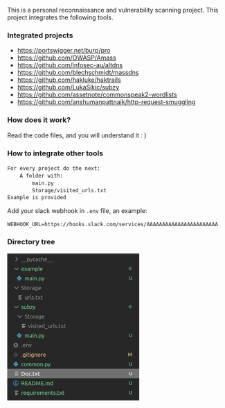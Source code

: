 

This is a personal reconnaissance and vulnerability scanning project. This project integrates the following tools.

### Integrated projects
- https://portswigger.net/burp/pro
- https://github.com/OWASP/Amass
- https://github.com/infosec-au/altdns
- https://github.com/blechschmidt/massdns
- https://github.com/hakluke/haktrails
- https://github.com/LukaSikic/subzy
- https://github.com/assetnote/commonspeak2-wordlists
- https://github.com/anshumanpattnaik/http-request-smuggling


### How does it work?
Read the code files, and you will understand it : )

### How to integrate other tools

```txt
For every project do the next:
    A folder with:
        main.py
        Storage/visited_urls.txt
Example is provided
```

Add your slack webhook in `.env` file, an example:
```
WEBHOOK_URL=https://hooks.slack.com/services/AAAAAAAAAAAAAAAAAAAAAAA
```


### Directory tree

![Drag Racing](Img/example.png)